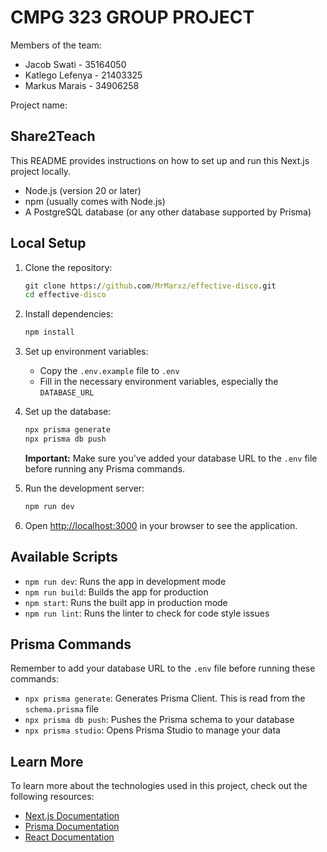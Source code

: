 # CMPG 323 GROUP PROJECT

Members of the team:

- Jacob Swati - 35164050
- Katlego Lefenya - 21403325
- Markus Marais - 34906258

Project name:

## Share2Teach

This README provides instructions on how to set up and run this Next.js project locally.

- Node.js (version 20 or later)
- npm (usually comes with Node.js)
- A PostgreSQL database (or any other database supported by Prisma)

## Local Setup

1. Clone the repository:

   ```cmd
   git clone https://github.com/MrMarxz/effective-disco.git
   cd effective-disco
   ```

2. Install dependencies:

   ```cmd
   npm install
   ```

3. Set up environment variables:
   - Copy the `.env.example` file to `.env`
   - Fill in the necessary environment variables, especially the `DATABASE_URL`

4. Set up the database:

   ```cmd
   npx prisma generate
   npx prisma db push
   ```

   **Important:** Make sure you've added your database URL to the `.env` file before running any Prisma commands.

5. Run the development server:

   ```cmd
   npm run dev
   ```

6. Open [http://localhost:3000](http://localhost:3000) in your browser to see the application.

## Available Scripts

- `npm run dev`: Runs the app in development mode
- `npm run build`: Builds the app for production
- `npm start`: Runs the built app in production mode
- `npm run lint`: Runs the linter to check for code style issues

## Prisma Commands

Remember to add your database URL to the `.env` file before running these commands:

- `npx prisma generate`: Generates Prisma Client. This is read from the `schema.prisma` file
- `npx prisma db push`: Pushes the Prisma schema to your database
- `npx prisma studio`: Opens Prisma Studio to manage your data

## Learn More

To learn more about the technologies used in this project, check out the following resources:

- [Next.js Documentation](https://nextjs.org/docs)
- [Prisma Documentation](https://www.prisma.io/docs/)
- [React Documentation](https://reactjs.org/docs/getting-started.html)
